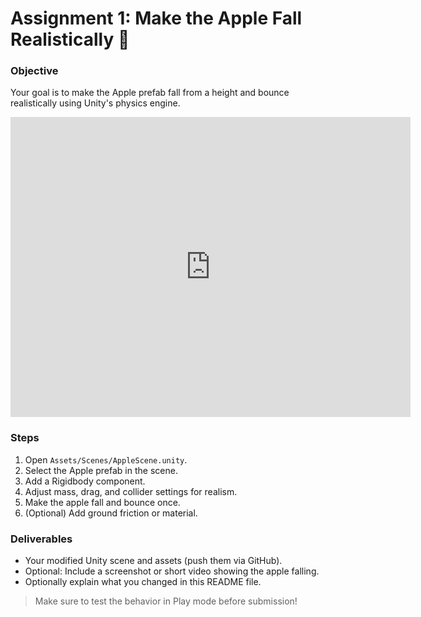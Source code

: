 # Assignment 1: Make the Apple Fall Realistically 🍎

### Objective
Your goal is to make the Apple prefab fall from a height and bounce realistically using Unity's physics engine.

<iframe src="https://play.unity.com/en/games/621778e4-44d9-4388-afe2-31324d8b57cf/xfactory" width="640" height="480" frameborder="0" allowfullscreen></iframe>

### Steps
1. Open `Assets/Scenes/AppleScene.unity`.
2. Select the Apple prefab in the scene.
3. Add a Rigidbody component.
4. Adjust mass, drag, and collider settings for realism.
5. Make the apple fall and bounce once.
6. (Optional) Add ground friction or material.

### Deliverables
- Your modified Unity scene and assets (push them via GitHub).
- Optional: Include a screenshot or short video showing the apple falling.
- Optionally explain what you changed in this README file.

> Make sure to test the behavior in Play mode before submission!
